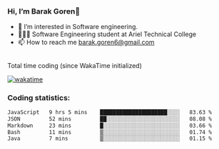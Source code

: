 ###  Hi, I’m Barak Goren👋
- 👀 I’m interested in Software engineering.
- 👨🏼‍🎓 Software Engineering student at Ariel Technical College
- 📫 How to reach me barak.goren6@gmail.com
##
Total time coding (since WakaTime initialized)

[![wakatime](https://wakatime.com/badge/user/5cc5ec80-a806-4ca2-a704-db29274e48cd.svg)](https://wakatime.com/@5cc5ec80-a806-4ca2-a704-db29274e48cd)

   
### Coding statistics:

<!--START_SECTION:waka-->

```txt
JavaScript   9 hrs 5 mins    █████████████████████░░░░   83.63 %
JSON         52 mins         ██░░░░░░░░░░░░░░░░░░░░░░░   08.08 %
Markdown     23 mins         █░░░░░░░░░░░░░░░░░░░░░░░░   03.66 %
Bash         11 mins         ▒░░░░░░░░░░░░░░░░░░░░░░░░   01.74 %
Java         7 mins          ▒░░░░░░░░░░░░░░░░░░░░░░░░   01.15 %
```

<!--END_SECTION:waka-->

<!---
barakgoren/barakgoren is a ✨ special ✨ repository because its `README.md` (this file) appears on your GitHub profile.
You can click the Preview link to take a look at your changes.
--->
